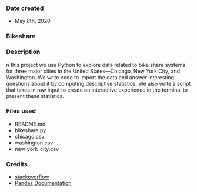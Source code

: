 ### Date created
- May 8th, 2020

### Bikeshare


### Description
n this project we use Python to explore data related to bike share systems for three major cities in the United States—Chicago, New York City, and Washington. We write code to import the data and answer interesting questions about it by computing descriptive statistics. We also write a script that takes in raw input to create an interactive experience in the terminal to present these statistics.

### Files used
- README.md
- bikeshare.py
- chicago.csv
- washington.csv
- new_york_city.csv

### Credits
- [stackoverflow](https://stackoverflow.com/)
- [Pandas Documentation](https://pandas.pydata.org/pandas-docs/stable/index.html)

